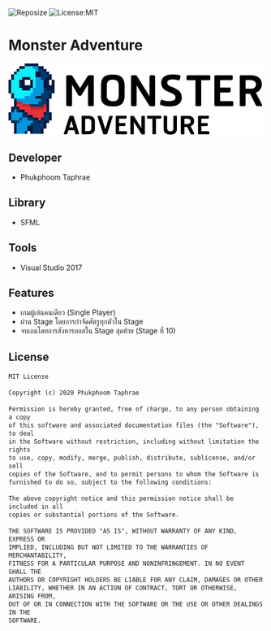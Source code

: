 ![Reposize](https://img.shields.io/github/repo-size/phoom1477/Monster_Adventure)
![License:MIT](https://img.shields.io/github/license/phoom1477/Monster_Adventure)

# **Monster Adventure**

<img src="https://github.com/phoom1477/Monster_Adventure/blob/master/Monster_Adventure/src/Resource/Gamelogo/logo_Black.png" alt="drawing" width="500">

## Developer
 - Phukphoom Taphrae

## Library
 - SFML

## Tools
 - Visual Studio 2017

## Features
 - เกมผู้เล่นคนเดียว (Single Player)
 - ผ่าน Stage โดยการกำจัดศัตรูทุกตัวใน Stage 
 - จบเกมโดยการสังหารบอสใน Stage สุดท้าย (Stage ที่ 10)

## License
```
MIT License

Copyright (c) 2020 Phukphoom Taphrae

Permission is hereby granted, free of charge, to any person obtaining a copy
of this software and associated documentation files (the "Software"), to deal
in the Software without restriction, including without limitation the rights
to use, copy, modify, merge, publish, distribute, sublicense, and/or sell
copies of the Software, and to permit persons to whom the Software is
furnished to do so, subject to the following conditions:

The above copyright notice and this permission notice shall be included in all
copies or substantial portions of the Software.

THE SOFTWARE IS PROVIDED "AS IS", WITHOUT WARRANTY OF ANY KIND, EXPRESS OR
IMPLIED, INCLUDING BUT NOT LIMITED TO THE WARRANTIES OF MERCHANTABILITY,
FITNESS FOR A PARTICULAR PURPOSE AND NONINFRINGEMENT. IN NO EVENT SHALL THE
AUTHORS OR COPYRIGHT HOLDERS BE LIABLE FOR ANY CLAIM, DAMAGES OR OTHER
LIABILITY, WHETHER IN AN ACTION OF CONTRACT, TORT OR OTHERWISE, ARISING FROM,
OUT OF OR IN CONNECTION WITH THE SOFTWARE OR THE USE OR OTHER DEALINGS IN THE
SOFTWARE.
```
